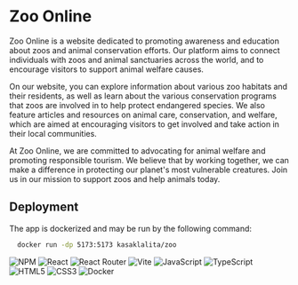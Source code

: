 # Zoo Online

Zoo Online is a website dedicated to promoting awareness and education about zoos and animal conservation efforts. Our platform aims to connect individuals with zoos and animal sanctuaries across the world, and to encourage visitors to support animal welfare causes.

On our website, you can explore information about various zoo habitats and their residents, as well as learn about the various conservation programs that zoos are involved in to help protect endangered species. We also feature articles and resources on animal care, conservation, and welfare, which are aimed at encouraging visitors to get involved and take action in their local communities.

At Zoo Online, we are committed to advocating for animal welfare and promoting responsible tourism. We believe that by working together, we can make a difference in protecting our planet's most vulnerable creatures. Join us in our mission to support zoos and help animals today.


## Deployment

The app is dockerized and may be run by the following command:

```bash
  docker run -dp 5173:5173 kasaklalita/zoo
```

![NPM](https://img.shields.io/badge/NPM-%23CB3837.svg?style=for-the-badge&logo=npm&logoColor=white)
![React](https://img.shields.io/badge/react-%2320232a.svg?style=for-the-badge&logo=react&logoColor=%2361DAFB)
![React Router](https://img.shields.io/badge/React_Router-CA4245?style=for-the-badge&logo=react-router&logoColor=white)
![Vite](https://img.shields.io/badge/vite-%23646CFF.svg?style=for-the-badge&logo=vite&logoColor=white)
![JavaScript](https://img.shields.io/badge/javascript-%23323330.svg?style=for-the-badge&logo=javascript&logoColor=%23F7DF1E)
![TypeScript](https://img.shields.io/badge/typescript-%23007ACC.svg?style=for-the-badge&logo=typescript&logoColor=white)
![HTML5](https://img.shields.io/badge/html5-%23E34F26.svg?style=for-the-badge&logo=html5&logoColor=white)
![CSS3](https://img.shields.io/badge/css3-%231572B6.svg?style=for-the-badge&logo=css3&logoColor=white)
![Docker](https://img.shields.io/badge/docker-%230db7ed.svg?style=for-the-badge&logo=docker&logoColor=white)
